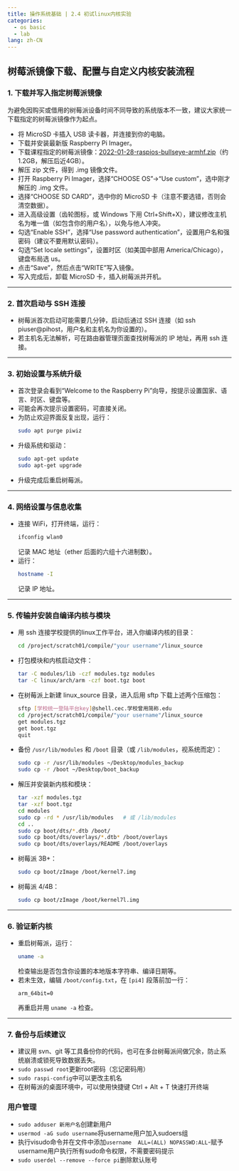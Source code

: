 ```yaml
---
title: 操作系统基础 | 2.4 初试linux内核实验
categories: 
  - os basic
  - lab
lang: zh-CN
---
```


## 树莓派镜像下载、配置与自定义内核安装流程

### 1. 下载并写入指定树莓派镜像

为避免因购买或借用的树莓派设备时间不同导致的系统版本不一致，建议大家统一下载指定的树莓派镜像作为起点。

- 将 MicroSD 卡插入 USB 读卡器，并连接到你的电脑。
- 下载并安装最新版 Raspberry Pi Imager。
- 下载课程指定的树莓派镜像：[2022-01-28-raspios-bullseye-armhf.zip](https://downloads.raspberrypi.org/raspios_armhf/images/raspios_armhf-2022-01-28/2022-01-28-raspios-bullseye-armhf.zip)（约1.2GB，解压后近4GB）。
- 解压 zip 文件，得到 .img 镜像文件。
- 打开 Raspberry Pi Imager，选择“CHOOSE OS”→“Use custom”，选中刚才解压的 .img 文件。
- 选择“CHOOSE SD CARD”，选中你的 MicroSD 卡（注意不要选错，否则会清空数据）。
- 进入高级设置（齿轮图标，或 Windows 下用 Ctrl+Shift+X），建议修改主机名为唯一值（如包含你的用户名），以免与他人冲突。
- 勾选“Enable SSH”，选择“Use password authentication”，设置用户名和强密码（建议不要用默认密码）。
- 勾选“Set locale settings”，设置时区（如美国中部用 America/Chicago），键盘布局选 us。
- 点击“Save”，然后点击“WRITE”写入镜像。
- 写入完成后，卸载 MicroSD 卡，插入树莓派并开机。

---

### 2. 首次启动与 SSH 连接

- 树莓派首次启动可能需要几分钟，启动后通过 SSH 连接（如 ssh piuser@pihost，用户名和主机名为你设置的）。
- 若主机名无法解析，可在路由器管理页面查找树莓派的 IP 地址，再用 ssh 连接。

---

### 3. 初始设置与系统升级

- 首次登录会看到“Welcome to the Raspberry Pi”向导，按提示设置国家、语言、时区、键盘等。
- 可能会再次提示设置密码，可直接关闭。
- 为防止欢迎界面反复出现，运行：
  ```sh
  sudo apt purge piwiz
  ```
- 升级系统和驱动：
  ```sh
  sudo apt-get update
  sudo apt-get upgrade
  ```
- 升级完成后重启树莓派。

---

### 4. 网络设置与信息收集

- 连接 WiFi，打开终端，运行：
  ```sh
  ifconfig wlan0
  ```
  记录 MAC 地址（ether 后面的六组十六进制数）。
- 运行：
  ```sh
  hostname -I
  ```
  记录 IP 地址。

---

### 5. 传输并安装自编译内核与模块

- 用 ssh 连接学校提供的linux工作平台，进入你编译内核的目录：
  ```sh
  cd /project/scratch01/compile/"your username"/linux_source
  ```
- 打包模块和内核启动文件：
  ```sh
  tar -C modules/lib -czf modules.tgz modules
  tar -C linux/arch/arm -czf boot.tgz boot
  ```
- 在树莓派上新建 linux_source 目录，进入后用 sftp 下载上述两个压缩包：
  ```sh
  sftp [学校统一登陆平台key]@shell.cec.学校曾用简称.edu
  cd /project/scratch01/compile/"your username"/linux_source
  get modules.tgz
  get boot.tgz
  quit
  ```
- 备份 `/usr/lib/modules` 和 `/boot` 目录（或 `/lib/modules`，视系统而定）：
  ```sh
  sudo cp -r /usr/lib/modules ~/Desktop/modules_backup
  sudo cp -r /boot ~/Desktop/boot_backup
  ```
- 解压并安装新内核和模块：
  ```sh
  tar -xzf modules.tgz
  tar -xzf boot.tgz
  cd modules
  sudo cp -rd * /usr/lib/modules   # 或 /lib/modules
  cd ..
  sudo cp boot/dts/*.dtb /boot/
  sudo cp boot/dts/overlays/*.dtb* /boot/overlays
  sudo cp boot/dts/overlays/README /boot/overlays
  ```
- 树莓派 3B+：
  ```sh
  sudo cp boot/zImage /boot/kernel7.img
  ```
- 树莓派 4/4B：
  ```sh
  sudo cp boot/zImage /boot/kernel7l.img
  ```

---

### 6. 验证新内核

- 重启树莓派，运行：
  ```sh
  uname -a
  ```
  检查输出是否包含你设置的本地版本字符串、编译日期等。
- 若未生效，编辑 `/boot/config.txt`，在 `[pi4]` 段落前加一行：
  ```
  arm_64bit=0
  ```
  再重启并用 `uname -a` 检查。


---

### 7. 备份与后续建议

- 建议用 svn、git 等工具备份你的代码，也可在多台树莓派间做冗余，防止系统崩溃或锁死导致数据丢失。
- `sudo passwd root`更新root密码（忘记密码用）
- `sudo raspi-config`中可以更改主机名
- 在树莓派的桌面环境中，可以使用快捷键 Ctrl + Alt + T 快速打开终端

### 用户管理

- `sudo adduser 新用户名`创建新用户
- `usermod -aG sudo username`将username用户加入sudoers组
- 执行visudo命令并在文件中添加`username  ALL=(ALL) NOPASSWD:ALL`-赋予username用户执行所有sudo命令权限，不需要密码提示
- `sudo userdel --remove --force pi`删除默认账号
